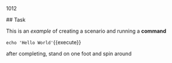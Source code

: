 1012

## Task

This is an _example_ of creating a scenario and running a **command**

`echo 'Hello World'`{{execute}}

after completing, stand on one foot and spin around
